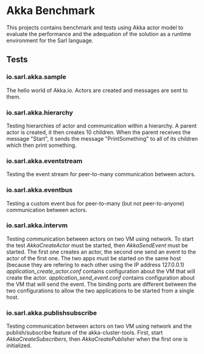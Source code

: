 # Akka Benchmark

This projects contains benchmark and tests using Akka actor model to evaluate the performance and the adequation of the
solution as a runtime environment for the Sarl language.

## Tests

### io.sarl.akka.sample

The hello world of Akka.io. Actors are created and messages are sent to them.

### io.sarl.akka.hierarchy

Testing hierarchies of actor and communication within a hierarchy. A parent actor is created,
it then creates 10 children. When the parent receives the message "Start", it sends the message
"PrintSomething" to all of its children which then print something.

### io.sarl.akka.eventstream

Testing the event stream for peer-to-many communication between actors.

### io.sarl.akka.eventbus

Testing a custom event bus for peer-to-many (but not peer-to-anyone) communication between actors.

### io.sarl.akka.intervm

Testing communication between actors on two VM using network. To start the test _AkkaCreateActor_ must be
started, then _AkkaSendEvent_ must be started. The first one creates an actor, the second one send an event
to the actor of the first one. The two apps must be started on the same host (because they are refering to
each other using the IP address 127.0.0.1)
_application_create_actor.conf_ contains configuration about the VM that will create the actor.
_application_send_event.conf_ contains configuration about the VM that will send the event.
The binding ports are different between the two configurations to allow the two applications to be started
from a single host.

### io.sarl.akka.publishsubscribe

Testing communication between actors on two VM using network and the publish/subscribe feature of the akka-cluster-tools.
First, start _AkkaCreateSubscribers_, then _AkkaCreatePublisher_ when the first one is initialized.